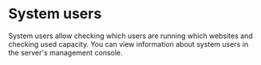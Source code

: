 # System users

System users allow checking which users are running which websites and checking used capacity. You can view information about system users in the server's management console.

<!-- ![](../../images/system-user-server-dashboard.png) -->
<!-- ![](../../images/system-user-dialog-server-dashboard.png) -->
